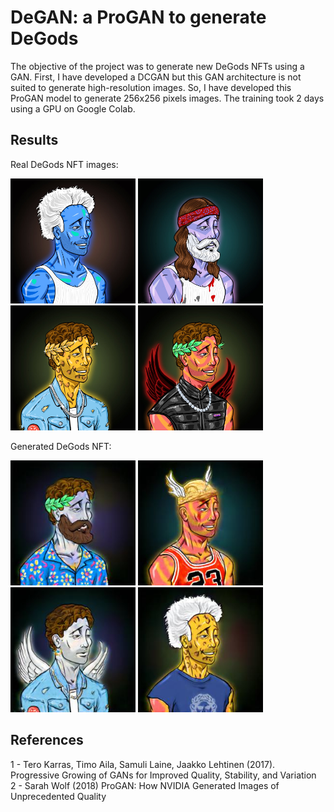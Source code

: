 # DeGAN: a ProGAN to generate DeGods

The objective of the project was to generate new DeGods NFTs using a GAN. First, I have developed a DCGAN but this GAN architecture is not suited to generate high-resolution images. So, I have developed this ProGAN model to generate 256x256 pixels images. The training took 2 days using a GPU on Google Colab.    

## Results

Real DeGods NFT images:
<p float="left">
  <img src="https://raw.githubusercontent.com/louisreberga/degan/main/images/DeGods_0.jpg" width="200" />
  <img src="https://raw.githubusercontent.com/louisreberga/degan/main/images/DeGods_1.jpg" width="200" />
  <img src="https://raw.githubusercontent.com/louisreberga/degan/main/images/DeGods_2.jpg" width="200" />
  <img src="https://raw.githubusercontent.com/louisreberga/degan/main/images/DeGods_3.jpg" width="200" />
</p>

Generated DeGods NFT:
<p float="left">
  <img src="https://raw.githubusercontent.com/louisreberga/degan/main/images/DeGAN_0.jpg" width="200" />
  <img src="https://raw.githubusercontent.com/louisreberga/degan/main/images/DeGAN_1.jpg" width="200" />
  <img src="https://raw.githubusercontent.com/louisreberga/degan/main/images/DeGAN_2.jpg" width="200" />
  <img src="https://raw.githubusercontent.com/louisreberga/degan/main/images/DeGAN_3.jpg" width="200" />
</p>

## References
1 - Tero Karras, Timo Aila, Samuli Laine, Jaakko Lehtinen (2017). Progressive Growing of GANs for Improved Quality, Stability, and Variation \
2 - Sarah Wolf (2018) ProGAN: How NVIDIA Generated Images of Unprecedented Quality
